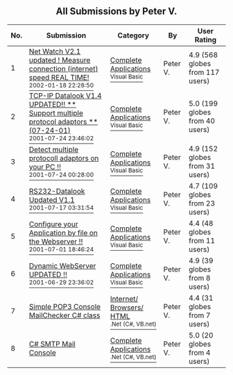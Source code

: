 ﻿<div align="center">

## All Submissions by Peter V\.

</div>

No.  | Submission | Category | By   | User Rating
---- | ---------- | -------- | ---- | -----------
1 | [Net Watch V2\.1 updated \! Measure connection \(internet\) speed REAL TIME\!<br /><sup>2002-01-18 22:28:50</sup>](https://github.com/Planet-Source-Code/peter-v-net-watch-v2-1-updated-measure-connection-internet-speed-real-time__1-25752) | [Complete Applications<br /><sup>Visual Basic</sup>](../ByCategory/complete-applications__1-27.md) | Peter V\. | 4.9 (568 globes from 117 users)
2 | [TCP\-IP Datalook V1\.4 UPDATED\!\!  \*\* Support multiple protocol adaptors \*\* \(07\-24\-01\)<br /><sup>2001-07-24 23:46:02</sup>](https://github.com/Planet-Source-Code/peter-v-tcp-ip-datalook-v1-4-updated-support-multiple-protocol-adaptors-07-24-01__1-25071) | [Complete Applications<br /><sup>Visual Basic</sup>](../ByCategory/complete-applications__1-27.md) | Peter V\. | 5.0 (199 globes from 40 users)
3 | [Detect multiple protocoll  adaptors  on your PC \!\!<br /><sup>2001-07-24 00:28:00</sup>](https://github.com/Planet-Source-Code/peter-v-detect-multiple-protocoll-adaptors-on-your-pc__1-25388) | [Complete Applications<br /><sup>Visual Basic</sup>](../ByCategory/complete-applications__1-27.md) | Peter V\. | 4.9 (152 globes from 31 users)
4 | [RS232\-Datalook Updated V1\.1<br /><sup>2001-07-17 03:31:54</sup>](https://github.com/Planet-Source-Code/peter-v-rs232-datalook-updated-v1-1__1-25107) | [Complete Applications<br /><sup>Visual Basic</sup>](../ByCategory/complete-applications__1-27.md) | Peter V\. | 4.7 (109 globes from 23 users)
5 | [Configure your Application by file on the Webserver \!\!<br /><sup>2001-07-01 18:46:24</sup>](https://github.com/Planet-Source-Code/peter-v-configure-your-application-by-file-on-the-webserver__1-24617) | [Complete Applications<br /><sup>Visual Basic</sup>](../ByCategory/complete-applications__1-27.md) | Peter V\. | 4.4 (48 globes from 11 users)
6 | [Dynamic WebServer UPDATED \!\!<br /><sup>2001-06-29 23:36:02</sup>](https://github.com/Planet-Source-Code/peter-v-dynamic-webserver-updated__1-24513) | [Complete Applications<br /><sup>Visual Basic</sup>](../ByCategory/complete-applications__1-27.md) | Peter V\. | 4.9 (39 globes from 8 users)
7 | [Simple POP3 Console MailChecker C\# class<br />](https://github.com/Planet-Source-Code/peter-v-simple-pop3-console-mailchecker-c-class__10-115) | [Internet/ Browsers/ HTML<br /><sup>.Net (C#, VB.net)</sup>](../ByCategory/internet-browsers-html__10-9.md) | Peter V\. | 4.4 (31 globes from 7 users)
8 | [C\# SMTP Mail Console<br />](https://github.com/Planet-Source-Code/peter-v-c-smtp-mail-console__10-97) | [Complete Applications<br /><sup>.Net (C#, VB.net)</sup>](../ByCategory/complete-applications__10-7.md) | Peter V\. | 5.0 (20 globes from 4 users)
